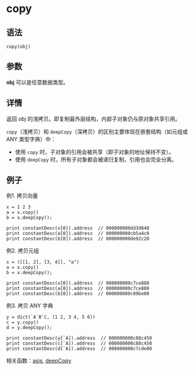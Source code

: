 # copy

## 语法

`copy(obj)`

## 参数

**obj** 可以是任意数据类型。

## 详情

返回 *obj* 的浅拷贝。即复制最外层结构，内部子对象仍与原对象共享引用。

`copy`（浅拷贝）和 `deepCopy`（深拷贝）的区别主要体现在嵌套结构（如元组或 ANY
类型字典）中：

* 使用 `copy` 时，子对象的引用会被共享（即子对象的地址保持不变）。
* 使用 `deepCopy` 时，所有子对象都会被递归复制，引用也会完全分离。

## 例子

例1. 拷贝向量

```
x = 1 2 3
a = x.copy()
b = x.deepCopy();

print constantDesc(x[0]).address  // 000000000dd3d640
print constantDesc(a[0]).address  // 000000000cb5a4c0
print constantDesc(b[0]).address  // 000000000de92c20
```

例2. 拷贝元组

```
x = ([[1, 2], [3, 4]], "a")
a = x.copy()
b = x.deepCopy();

print constantDesc(x[0]).address  // 000000000c7ce880
print constantDesc(a[0]).address  // 000000000c7ce880
print constantDesc(b[0]).address  // 000000000c89be00
```

例3. 拷贝 ANY 字典

```
y = dict(`A`B`C, (1 2, 3 4, 5 6))
c = y.copy()
d = y.deepCopy();

print constantDesc(y[`A]).address  // 000000000c88c450
print constantDesc(c[`A]).address  // 000000000c88c450
print constantDesc(d[`A]).address  // 000000000c7cde00
```

相关函数：[asis](../a/asIs.md), [deepCopy](../d/deepCopy.md)

